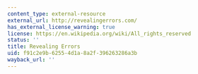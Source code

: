 ```yaml
---
content_type: external-resource
external_url: http://revealingerrors.com/
has_external_license_warning: true
license: https://en.wikipedia.org/wiki/All_rights_reserved
status: ''
title: Revealing Errors
uid: f91c2e9b-6255-4d1a-8a2f-396263286a3b
wayback_url: ''
---
```

